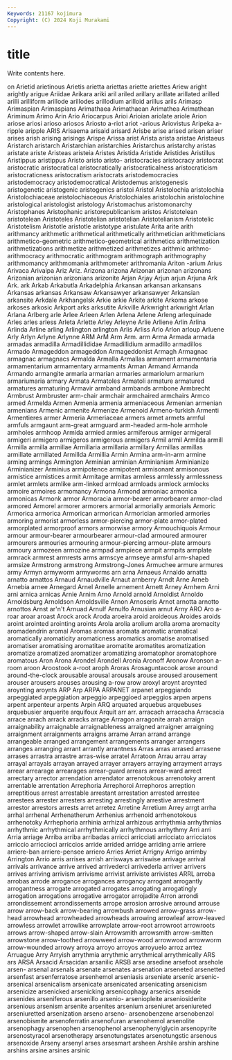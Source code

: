 ```yaml
---
Keywords: 21167 kojimura
Copyright: (C) 2024 Koji Murakami
---
```


# title

Write contents here.



on Arietid arietinous Arietis arietta
ariettas ariette ariettes Ariew aright arightly arigue Ariidae Arikara ariki
aril ariled arillary arillate arillated arilled arilli arilliform arillode arillodes
arillodium arilloid arillus arils Arimasp Arimaspian Arimaspians Arimathaea Arimathaean Arimathea
Arimathean Ariminum Arimo Arin Ario Ariocarpus Arioi Arioian ariolate ariole
Arion ariose ariosi arioso ariosos Ariosto a-riot ariot -arious Ariovistus
Aripeka a-ripple aripple ARIS Arisaema arisaid arisard Arisbe arise arised
arisen ariser arises arish arising arisings Arispe Arissa arist Arista
arista aristae Aristaeus Aristarch aristarch Aristarchian aristarchies Aristarchus aristarchy aristas
aristate ariste Aristeas aristeia Aristes Aristida Aristide Aristides Aristillus Aristippus
aristippus Aristo aristo aristo- aristocracies aristocracy aristocrat aristocratic aristocratical aristocratically
aristocraticalness aristocraticism aristocraticness aristocratism aristocrats aristodemocracies aristodemocracy aristodemocratical Aristodemus aristogenesis
aristogenetic aristogenic aristogenics aristoi Aristol Aristolochia aristolochia Aristolochiaceae aristolochiaceous Aristolochiales
aristolochin aristolochine aristological aristologist aristology Aristomachus aristomonarchy Aristophanes Aristophanic aristorepublicanism
aristos Aristotelean aristotelean Aristoteles Aristotelian aristotelian Aristotelianism Aristotelic Aristotelism Aristotle
aristotle aristotype aristulate Arita arite arith arithmancy arithmetic arithmetical arithmetically
arithmetician arithmeticians arithmetico-geometric arithmetico-geometrical arithmetics arithmetization arithmetizations arithmetize arithmetized arithmetizes
arithmic arithmo- arithmocracy arithmocratic arithmogram arithmograph arithmography arithmomancy arithmomania arithmometer
arithromania Ariton -arium Arius Arivaca Arivaipa Ariz Ariz. Arizona arizona
Arizonan arizonan arizonans Arizonian arizonian arizonians arizonite Arjan Arjay Arjun
arjun Arjuna Ark Ark. ark Arkab Arkabutla Arkadelphia Arkansan arkansan
arkansans Arkansas arkansas Arkansaw Arkansawyer arkansawyer Arkansian arkansite Arkdale Arkhangelsk
Arkie arkie Arkite arkite Arkoma arkose arkoses arkosic Arkport arks
arksutite Arkville Arkwright arkwright Arlan Arlana Arlberg arle Arlee Arleen
Arlen Arlena Arlene Arleng arlequinade Arles arles arless Arleta Arlette
Arley Arleyne Arlie Arliene Arlin Arlina Arlinda Arline arling Arlington
arlington Arlis Arliss Arlo Arlon arloup Arluene Arly Arlyn Arlyne
Arlynne ARM ArM Arm Arm. arm Arma Armada armada armadas
armadilla Armadillididae Armadillidium armadillo armadillos Armado Armageddon armageddon Armageddonist Armagh
Armagnac armagnac armagnacs Armalda Armalla Armallas armament armamentaria armamentarium armamentary
armaments Arman Armand Armanda Armando armangite armaria armarian armaries armariolum
armarium armariumaria armary Armata Armatoles Armatoli armature armatured armatures armaturing
Armavir armband armbands armbone Armbrecht Armbrust Armbruster arm-chair armchair armchaired
armchairs Armco armed Armelda Armen Armenia armenia armeniaceous Armenian armenian
armenians Armenic armenite Armenize Armenoid Armeno-turkish Armenti Armentieres armer Armeria
Armeriaceae armers armet armets armful armfuls armgaunt arm-great armguard arm-headed
arm-hole armhole armholes armhoop Armida armied armies armiferous armiger armigeral
armigeri armigero armigeros armigerous armigers Armil armil Armilda armill Armilla
armilla armillae Armillaria armillaria armillary Armillas armillas armillate armillated Armillda
Armillia Armin Armina arm-in-arm armine arming armings Armington Arminian arminian
Arminianism Arminianize Arminianizer Arminius armipotence armipotent armisonant armisonous armistice armistices
armit Armitage armitas armless armlessly armlessness armlet armlets armlike arm-linked
armload armloads armlock armlocks armoire armoires armomancy Armona Armond armoniac
armonica armonicas Armonk armor Armoracia armor-bearer armorbearer armor-clad armored Armorel
armorer armorers armorial armorially armorials Armoric Armorica armorica Armorican armorican
Armorician armoried armories armoring armorist armorless armor-piercing armor-plate armor-plated armorplated
armorproof armors armorwise armory Armouchiquois Armour armour armour-bearer armourbearer armour-clad
armoured armourer armourers armouries armouring armour-piercing armour-plate armours armoury armozeen
armozine armpad armpiece armpit armpits armplate armrack armrest armrests arms
armscye armseye armsful arm-shaped armsize Armstrong armstrong Armstrong-Jones Armuchee armure
armures army Armyn armyworm armyworms arn arna Arnaeus Arnaldo arnatta
arnatto arnattos Arnaud Arnaudville Arnaut arnberry Arndt Arne Arneb Arnebia
arnee Arnegard Arnel Arnelle arnement Arnett Arney Arnhem Arni arni
arnica arnicas Arnie Arnim Arno Arnold arnold Arnoldist Arnoldo Arnoldsburg
Arnoldson Arnoldsville Arnon Arnoseris Arnot arnotta arnotto arnottos Arnst ar'n't
Arnuad Arnulf Arnulfo Arnusian arnut Arny ARO Aro a-roar aroar
aroast Arock arock Aroda aroeira aroid aroideous Aroides aroids aroint
arointed arointing aroints Arola arolia arolium arolla aroma aromacity aromadendrin
aromal Aromas aromas aromata aromatic aromatical aromatically aromaticity aromaticness aromatics
aromatise aromatised aromatiser aromatising aromatitae aromatite aromatites aromatization aromatize aromatized
aromatizer aromatizing aromatophor aromatophore aromatous Aron Arona Arondel Arondell Aronia
Aronoff Aronow Aronson a-room aroon Aroostook a-root aroph Aroras Arosaguntacook
arose around around-the-clock arousable arousal arousals arouse aroused arousement arouser
arousers arouses arousing a-row arow aroxyl aroynt aroynted aroynting aroynts
ARP Arp ARPA ARPANET arpanet arpeggiando arpeggiated arpeggiation arpeggio arpeggioed
arpeggios arpen arpens arpent arpenteur arpents Arpin ARQ arquated arquebus
arquebuses arquebusier arquerite arquifoux Arquit arr arr. arracach arracacha Arracacia
arrace arrach arrack arracks arrage Arragon arragonite arrah arraign arraignability
arraignable arraignableness arraigned arraigner arraigning arraignment arraignments arraigns arrame Arran
arrand arrange arrangeable arranged arrangement arrangements arranger arrangers arranges arranging
arrant arrantly arrantness Arras arras arrased arrasene arrases arrastra arrastre
arras-wise arratel Arratoon Arrau arrau array arrayal arrayals arrayan arrayed
arrayer arrayers arraying arrayment arrays arrear arrearage arrearages arrear-guard arrears
arrear-ward arrect arrectary arrector arrendation arrendator arrenotokous arrenotoky arrent arrentable
arrentation Arrephoria Arrephoroi Arrephoros arreption arreptitious arrest arrestable arrestant arrestation
arrested arrestee arrestees arrester arresters arresting arrestingly arrestive arrestment arrestor
arrestors arrests arret arretez Arretine Arretium Arrey arrgt arrha arrhal
arrhenal Arrhenatherum Arrhenius arrhenoid arrhenotokous arrhenotoky Arrhephoria arrhinia arrhizal arrhizous
arrhythmia arrhythmias arrhythmic arrhythmical arrhythmically arrhythmous arrhythmy Arri arri Arria
arriage Arriba arriba arribadas arricci arricciati arricciato arricciatos arriccio arriccioci
arriccios arride arrided arridge arriding arrie arriere arriere-ban arriere-pensee arriero
Arries Arriet Arrigny Arrigo arrimby Arrington Arrio arris arrises arrish
arrisways arriswise arrivage arrival arrivals arrivance arrive arrived arrivederci arrivederla
arriver arrivers arrives arriving arrivism arrivisme arrivist arriviste arrivistes ARRL
arroba arrobas arrode arrogance arrogances arrogancy arrogant arrogantly arrogantness arrogate
arrogated arrogates arrogating arrogatingly arrogation arrogations arrogative arrogator arrojadite Arron
arrondi arrondissement arrondissements arrope arrosion arrosive arround arrouse arrow arrow-back
arrow-bearing arrowbush arrowed arrow-grass arrow-head arrowhead arrowheaded arrowheads arrowing arrowleaf
arrow-leaved arrowless arrowlet arrowlike arrowplate arrow-root arrowroot arrowroots arrows arrow-shaped
arrow-slain Arrowsmith arrowsmith arrow-smitten arrowstone arrow-toothed arrowweed arrow-wood arrowwood arrowworm
arrow-wounded arrowy arroya arroyo arroyos arroyuelo arroz arrtez Arruague Arry
Arryish arrythmia arrythmic arrythmical arrythmically ARS ars ARSA Arsacid Arsacidan
arsanilic ARSB arse arsedine arsefoot arsehole arsen- arsenal arsenals arsenate
arsenates arsenation arseneted arsenetted arsenfast arsenferratose arsenhemol arseniasis arseniate arsenic
arsenic- arsenical arsenicalism arsenicate arsenicated arsenicating arsenicism arsenicize arsenicked arsenicking
arsenicophagy arsenics arsenide arsenides arseniferous arsenillo arsenio- arseniopleite arseniosiderite arsenious
arsenism arsenite arsenites arsenium arseniuret arseniureted arseniuretted arsenization arseno arseno-
arsenobenzene arsenobenzol arsenobismite arsenoferratin arsenofuran arsenohemol arsenolite arsenophagy arsenophen arsenophenol
arsenophenylglycin arsenopyrite arsenostyracol arsenotherapy arsenotungstates arsenotungstic arsenous arsenoxide Arseny arsenyl
arses arsesmart arsheen Arshile arshin arshine arshins arsine arsines arsinic
